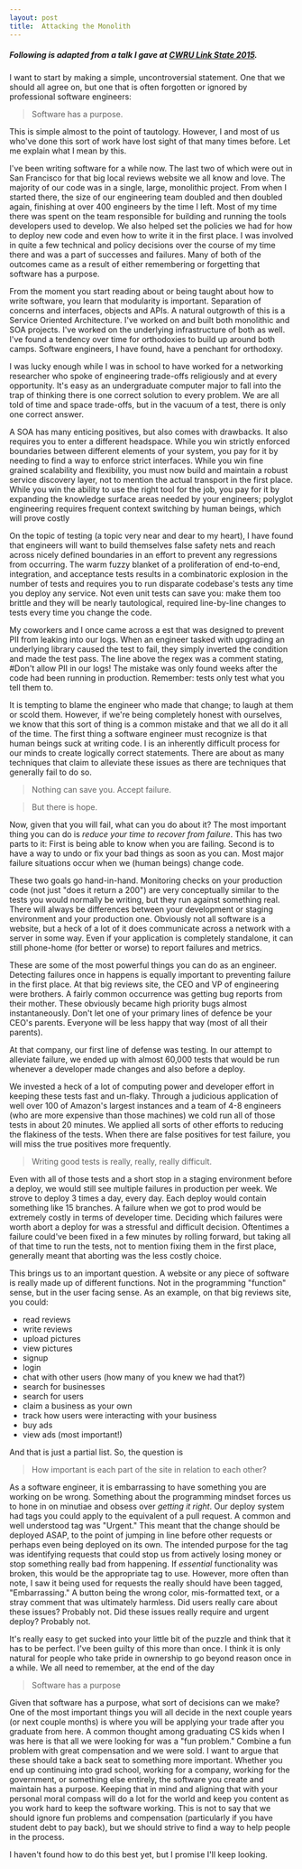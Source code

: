 ```yaml
---
layout: post
title:  Attacking the Monolith
---
```


##### Following is adapted from a talk I gave at [CWRU Link State 2015]("http://acm.cwru.edu/acm/conference/2015").

I want to start by making a simple, uncontroversial statement. One that we should all agree on, but one that is often forgotten or ignored by professional software engineers:

> Software has a purpose.

This is simple almost to the point of tautology. However, I and most of us who've done this sort of work have lost sight of that many times before. Let me explain what I mean by this.

I've been writing software for a while now. The last two of which were out in San Francisco for that big local reviews website we all know and love. The majority of our code was in a single, large, monolithic project. From when I started there, the size of our engineering team doubled and then doubled again, finishing at over 400 engineers by the time I left. Most of my time there was spent on the team responsible for building and running the tools developers used to develop. We also helped set the policies we had for how to deploy new code and even how to write it in the first place. I was involved in quite a few technical and policy decisions over the course of my time there and was a part of successes and failures. Many of both of the outcomes came as a result of either remembering or forgetting that software has a purpose.

From the moment you start reading about or being taught about how to write software, you learn that modularity is important. Separation of concerns and interfaces, objects and APIs. A natural outgrowth of this is a Service Oriented Architecture. I've worked on and built both monolithic and SOA projects. I've worked on the underlying infrastructure of both as well. I've found a tendency over time for orthodoxies to build up around both camps. Software engineers, I have found, have a penchant for orthodoxy.

I was lucky enough while I was in school to have worked for a networking researcher who spoke of engineering trade-offs religiously and at every opportunity. It's easy as an undergraduate computer major to fall into the trap of thinking there is one correct solution to every problem. We are all told of time and space trade-offs, but in the vacuum of a test, there is only one correct answer.

A SOA has many enticing positives, but also comes with drawbacks. It also requires you to enter a different headspace. While you win strictly enforced boundaries between different elements of your system, you pay for it by needing to find a way to enforce strict interfaces. While you win fine grained scalability and flexibility, you must now build and maintain a robust service discovery layer, not to mention the actual transport in the first place. While you win the ability to use the right tool for the job, you pay for it by expanding the knowledge surface areas needed by your engineers; polyglot engineering requires frequent context switching by human beings, which will prove costly

On the topic of testing (a topic very near and dear to my heart), I have found that engineers will want to build themselves false safety nets and reach across nicely defined boundaries in an effort to prevent any regressions from occurring. The warm fuzzy blanket of a proliferation of end-to-end, integration, and acceptance tests results in a combinatoric explosion in the number of tests and requires you to run disparate codebase's tests any time you deploy any service. Not even unit tests can save you: make them too brittle and they will be nearly tautological, required line-by-line changes to tests every time you change the code.

My coworkers and I once came across a est that was designed to prevent PII from leaking into our logs. When an engineer tasked with upgrading an underlying library caused the test to fail, they simply inverted the condition and made the test pass. The line above the regex was a comment stating, <span class="code">#Don't allow PII in our logs!</span> The mistake was only found weeks after the code had been running in production. Remember: tests only test what you tell them to.

It is tempting to blame the engineer who made that change; to laugh at them or scold them. However, if we're being completely honest with ourselves, we know that this sort of thing is a common mistake and that we all do it all of the time. The first thing a software engineer must recognize is that human beings suck at writing code. I is an inherently difficult process for our minds to create logically correct statements. There are about as many techniques that claim to alleviate these issues as there are techniques that generally fail to do so.

> Nothing can save you. Accept failure.

> But there is hope.

Now, given that you will fail, what can you do about it? The most important thing you can do is _reduce your time to recover from failure_. This has two parts to it: First is being able to know when you are failing. Second is to have a way to undo or fix your bad things as soon as you can. Most major failure situations occur when we (human beings) change code.

These two goals go hand-in-hand. Monitoring checks on your production code (not just "does it return a 200") are very conceptually similar to the tests you would normally be writing, but they run against something real. There will always be differences between your development or staging environment and your production one. Obviously not all software is a website, but a heck of a lot of it does communicate across a network with a server in some way. Even if your application is completely standalone, it can still phone-home (for better or worse) to report failures and metrics.

These are some of the most powerful things you can do as an engineer. Detecting failures once in happens is equally important to preventing failure in the first place. At that big reviews site, the CEO and VP of engineering were brothers. A fairly common occurrence was getting bug reports from their mother. These obviously became high priority bugs almost instantaneously. Don't let one of your primary lines of defence be your CEO's parents. Everyone will be less happy that way (most of all their parents).

At that company, our first line of defense was testing. In our attempt to alleviate failure, we ended up with almost 60,000 tests that would be run whenever a developer made changes and also before a deploy.

We invested a heck of a lot of computing power and developer effort in keeping these tests fast and un-flaky. Through a judicious application of well over 100 of Amazon's largest instances and a team of 4-8 engineers (who are more expensive than those machines) we cold run all of those tests in about 20 minutes. We applied all sorts of other efforts to reducing the flakiness of the tests. When there are false positives for test failure, you will miss the true positives more frequently.

> Writing good tests is really, really, really difficult.

Even with all of those tests and a short stop in a staging environment before a deploy, we would still see multiple failures in production per week. We strove to deploy 3 times a day, every day. Each deploy would contain something like 15 branches. A failure when we got to prod would be extremely costly in terms of developer time. Deciding which failures were worth abort a deploy for was a stressful and difficult decision. Oftentimes a failure could've been fixed in a few minutes by rolling forward, but taking all of that time to run the tests, not to mention fixing them in the first place, generally meant that aborting was the less costly choice.

This brings us to an important question. A website or any piece of software is really made up of different functions. Not in the programming "function" sense, but in the user facing sense. As an example, on that big reviews site, you could:

- read reviews
- write reviews
- upload pictures
- view pictures
- signup
- login
- chat with other users (how many of you knew we had that?)
- search for businesses
- search for users
- claim a business as your own
- track how users were interacting with your business
- buy ads
- view ads (most important!)

And that is just a partial list. So, the question is

> How important is each part of the site in relation to each other?

As a software engineer, it is embarrassing to have something you are working on be wrong. Something about the programming mindset forces us to hone in on minutiae and obsess over _getting it right_. Our deploy system had tags you could apply to the equivalent of a pull request. A common and well understood tag was "Urgent." This meant that the change should be deployed ASAP, to the point of jumping in line before other requests or perhaps even being deployed on its own. The intended purpose for the tag was identifying requests that could stop us from actively losing money or stop something really bad from happening. If _essential_ functionality was broken, this would be the appropriate tag to use. However, more often than note, I saw it being used for requests the really should have been tagged, "Embarrassing." A button being the wrong color, mis-formatted text, or a stray comment that was ultimately harmless. Did users really care about these issues? Probably not. Did these issues really require and urgent deploy? Probably not.

It's really easy to get sucked into your little bit of the puzzle and think that it has to be perfect. I've been guilty of this more than once. I think it is only natural for people who take pride in ownership to go beyond reason once in a while. We all need to remember, at the end of the day

> Software has a purpose

Given that software has a purpose, what sort of decisions can we make? One of the most important things you will all decide in the next couple years (or next couple months) is where you will be applying your trade after you graduate from here. A common thought among graduating CS kids when I was here is that all we were looking for was a "fun problem." Combine a fun problem with great compensation and we were sold. I want to argue that these should take a back seat to something more important. Whether you end up continuing into grad school, working for a company, working for the government, or something else entirely, the software you create and maintain has a purpose. Keeping that in mind and aligning that with your personal moral compass will do a lot for the world and keep you content as you work hard to keep the software working. This is not to say that we should ignore fun problems and compensation (particularly if you have student debt to pay back), but we should strive to find a way to help people in the process.

I haven't found how to do this best yet, but I promise I'll keep looking.
